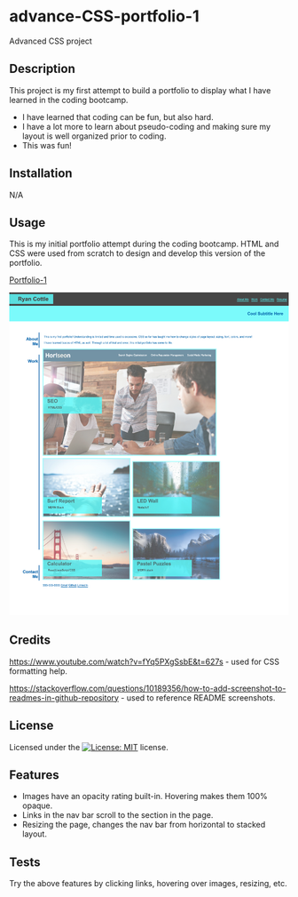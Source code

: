 # advance-CSS-portfolio-1

Advanced CSS project

## Description

This project is my first attempt to build a portfolio to display what I have learned in the coding bootcamp.

- I have learned that coding can be fun, but also hard.
- I have a lot more to learn about pseudo-coding and making sure my layout is well organized prior to coding.
- This was fun!

## Installation

N/A

## Usage

This is my initial portfolio attempt during the coding bootcamp. HTML and CSS were used from scratch to design and develop this version of the portfolio.

[Portfolio-1](https://rtcottle.github.io/advanced-CSS-portfolio-1/)

![screenshot](/assets/images/screenshot.png?)

## Credits

https://www.youtube.com/watch?v=fYq5PXgSsbE&t=627s - used for CSS formatting help.

https://stackoverflow.com/questions/10189356/how-to-add-screenshot-to-readmes-in-github-repository - used to reference README screenshots.

## License

Licensed under the [![License: MIT](https://img.shields.io/badge/License-MIT-yellow.svg)](./LICENSE) license.

## Features

- Images have an opacity rating built-in. Hovering makes them 100% opaque.
- Links in the nav bar scroll to the section in the page.
- Resizing the page, changes the nav bar from horizontal to stacked layout.

## Tests

Try the above features by clicking links, hovering over images, resizing, etc.
